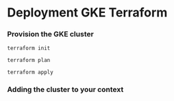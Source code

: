 # Deployment GKE Terraform


### Provision the GKE cluster

```
terraform init

terraform plan

terraform apply
```


### Adding the cluster to your context